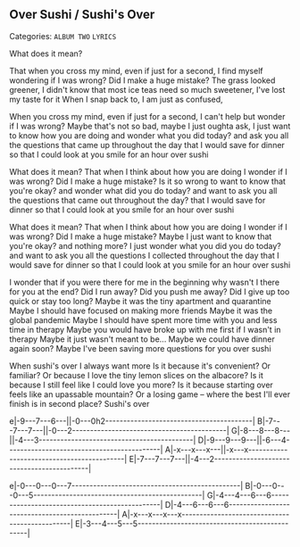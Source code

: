 ## Over Sushi / Sushi's Over
Categories: `ALBUM TWO` `LYRICS`

What does it mean? 
<!-- That when I think about how you are doing, I wonder if I was wrong?
The next thought I have is wondering if I was wrong? -->
That when you cross my mind, even if just for a second,
I find myself wondering if I was wrong?
Did I make a huge mistake?
The grass looked greener, I didn't know that most ice teas need so much sweetener,
I've lost my taste for it
When I snap back to, I am just as confused,


When you cross my mind, even if just for a second,
I can't help but wonder if I was wrong?
Maybe that's not so bad, maybe I just oughta ask,
I just want to know how you are doing
and wonder what you did today?
and ask you all the questions that came up throughout the day
that I would save for dinner
so that I could look at you smile for an hour
over sushi

What does it mean? 
That when I think about how you are doing
I wonder if I was wrong? Did I make a huge mistake?
Is it so wrong to want to know that you're okay?
and wonder what did you do today?
and want to ask you all the questions that came out throughout the day?
that I would save for dinner
so that I could look at you smile for an hour
over sushi

What does it mean? 
That when I think about how you are doing
I wonder if I was wrong? Did I make a huge mistake?
Maybe I just want to know that you're okay? and nothing more?
I just wonder what you did you do today?
and want to ask you all the questions I collected throughout the day
that I would save for dinner
so that I could look at you smile for an hour
over sushi

I wonder that if you were there for me in the beginning
why wasn't I there for you at the end?
Did I run away? Did you push me away?
Did I give up too quick or stay too long?
Maybe it was the tiny apartment and quarantine
Maybe I should have focused on making more friends
Maybe it was the global pandemic
Maybe I should have spent more time with you and less time in therapy
Maybe you would have broke up with me first if I wasn't in therapy
Maybe it just wasn't meant to be...
Maybe we could have dinner again soon?
Maybe I've been saving more questions for you
over sushi

When sushi's over I always want more
Is it because it's convenient? Or familiar? 
Or because I love the tiny lemon slices on the albacore?
Is it because I still feel like I could love you more?
Is it because starting over feels like an upassable mountain?
Or a losing game – where the best I'll ever finish is in second place?
Sushi's over




e|-9---7---6---||-0---0h2-----------------------------------------|
B|-7---7---7---||-0---2-------------------------------------------|
G|-8---8---8---||-4---3-------------------------------------------|
D|-9---9---9---||-6---4-------------------------------------------|
A|-x---x---x---||-x---x-------------------------------------------|
E|-7---7---7---||-4---2-------------------------------------------|

e|-0---0---0---7-----------------------------------------------|
B|-0---0---0---5-----------------------------------------------|
G|-4---4---6---6-----------------------------------------------|
D|-4---6---6---6-----------------------------------------------|
A|-x---x---x---x-----------------------------------------------|
E|-3---4---5---5-----------------------------------------------|


